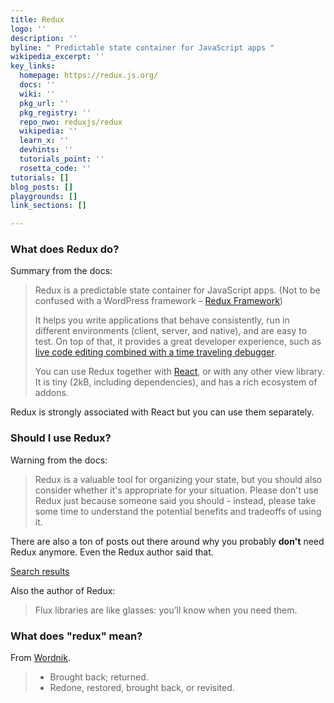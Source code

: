 ```yaml
---
title: Redux
logo: ''
description: ''
byline: " Predictable state container for JavaScript apps "
wikipedia_excerpt: ''
key_links:
  homepage: https://redux.js.org/
  docs: ''
  wiki: ''
  pkg_url: ''
  pkg_registry: ''
  repo_nwo: reduxjs/redux
  wikipedia: ''
  learn_x: ''
  devhints: ''
  tutorials_point: ''
  rosetta_code: ''
tutorials: []
blog_posts: []
playgrounds: []
link_sections: []

---
```

### What does Redux do?

Summary from the docs:

> Redux is a predictable state container for JavaScript apps. (Not to be confused with a WordPress framework – [Redux Framework](https://redux.io))
>
> It helps you write applications that behave consistently, run in different environments (client, server, and native), and are easy to test. On top of that, it provides a great developer experience, such as [live code editing combined with a time traveling debugger](https://github.com/reduxjs/redux-devtools).
>
> You can use Redux together with [React](https://reactjs.org), or with any other view library. It is tiny (2kB, including dependencies), and has a rich ecosystem of addons.

Redux is strongly associated with React but you can use them separately.

### Should I use Redux?

Warning from the docs:

> Redux is a valuable tool for organizing your state, but you should also consider whether it's appropriate for your situation. Please don't use Redux just because someone said you should - instead, please take some time to understand the potential benefits and tradeoffs of using it.

There are also a ton of posts out there around why you probably **don't** need Redux anymore. Even the Redux author said that.

[Search results](https://duckduckgo.com/?q=you+probably+don%27t+need+redux&t=ffab&ia=web)

Also the author of Redux:

> Flux libraries are like glasses: you’ll know when you need them.


### What does "redux" mean?

From [Wordnik](https://www.wordnik.com/words/redux).

> - Brought back; returned.
> - Redone, restored, brought back, or revisited.
